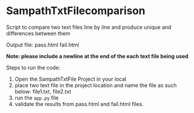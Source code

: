 # SampathTxtFilecomparison

Script to compare two text files line by line and produce unique and differences between them

Output file:
pass.html
fail.html

**Note: please include a newline at the end of the each text file being used**

Steps to run the code:

1. Open the SampathTxtFile Project in your local
2. place two text file in the project location and name the file as such below:
    file1.txt, file2.txt
3. run the `app.py` file
4. validate the results from pass.html and fail.html files.